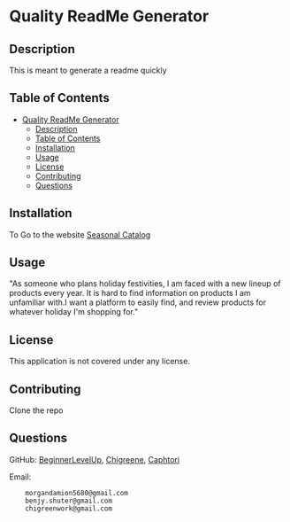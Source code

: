 
# Quality ReadMe Generator

## Description
This is meant to generate a readme quickly 

## Table of Contents
- [Quality ReadMe Generator](#quality-readme-generator)
  - [Description](#description)
  - [Table of Contents](#table-of-contents)
  - [Installation](#installation)
  - [Usage](#usage)
  - [License](#license)
  - [Contributing](#contributing)
  - [Questions](#questions)

## Installation
To Go to the website [Seasonal Catalog](https://seasonalcatalog-625ddbfce742.herokuapp.com/)

## Usage
 "As someone who plans holiday festivities, I am faced with a new lineup of products every year.  It is hard to find information on products I am unfamiliar with.I want a platform to easily find, and review products for whatever holiday I'm shopping for."


## License
This application is not covered under any license.

## Contributing
Clone the repo 

## Questions
GitHub: 
        [BeginnerLevelUp](https://github.com/BeginnerLevelUp),
        [Chigreene](https://github.com/chigreene),
        [Caphtori](https://github.com/Caphtori)

Email: 

        morgandamion5680@gmail.com
        benjy.shuter@gmail.com
        chigreenwork@gmail.com
        


